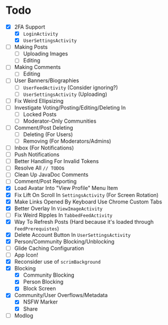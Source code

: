 # Todo
- [x] 2FA Support
  - [x] `LoginActivity`
  - [x] `UserSettingsActivity`
- [ ] Making Posts
  - [ ] Uploading Images
  - [ ] Editing
- [ ] Making Comments
  - [ ] Editing
- [ ] User Banners/Biographies
  - [ ] `UserFeedActivity` (Consider ignoring?)
  - [ ] `UserSettingsActivity` (Uploading)
- [ ] Fix Weird Ellipsizing
- [ ] Investigate Voting/Posting/Editing/Deleting In
  - [ ] Locked Posts
  - [ ] Moderator-Only Communities
- [ ] Comment/Post Deleting
  - [ ] Deleting (For Users)
  - [ ] Removing (For Moderators/Admins)
- [ ] Inbox (For Notifications)
- [ ] Push Notifications
- [ ] Better Handling For Invalid Tokens
- [ ] Resolve All `// TODO`s
- [ ] Clean Up JavaDoc Comments
- [ ] Comment/Post Reporting
- [x] Load Avatar Into "View Profile" Menu Item
- [x] Fix Lift On Scroll In `SettingsActivity` (For Screen Rotation)
- [x] Make Links Opened By Keyboard Use Chrome Custom Tabs
- [x] Better Overlay In `ViewImageActivity`
- [ ] Fix Weird Ripples In `TabbedFeedActivity`
- [x] Way To Refresh Posts (Hard because it's loaded through `FeedPrerequistes`)
- [x] Delete Account Button In `UserSettingsActivity`
- [x] Person/Community Blocking/Unblocking
- [ ] Glide Caching Configuration
- [ ] App Icon!
- [x] Reconsider use of `scrimBackground`
- [x] Blocking
  - [x] Community Blocking
  - [x] Person Blocking
  - [x] Block Screen
- [x] Community/User Overflows/Metadata
  - [x] NSFW Marker
  - [x] Share
- [ ] Modlog